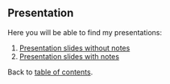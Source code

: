 ## Presentation
Here you will be able to find my presentations:
1. [Presentation slides without notes](Bellabeat_Analysis_Report.pdf)
2. [Presentation slides with notes](Bellabeat_Analysis_Report_with_Notes.pdf)

Back to [table of contents](Google_Data_Analytics_Capstone/README.md#table-of-contents).
